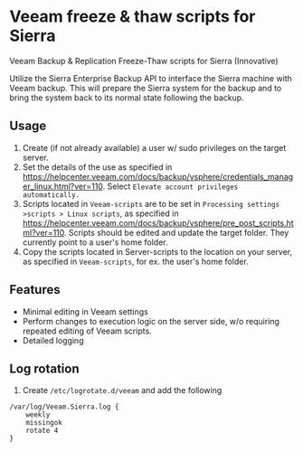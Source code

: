 # Veeam freeze & thaw scripts for Sierra
Veeam Backup &amp; Replication Freeze-Thaw scripts for Sierra (Innovative)



Utilize the Sierra Enterprise Backup API to interface the Sierra machine with Veeam backup. This will prepare the Sierra system for the backup and to bring the system back to its normal state following the backup.

## Usage

1. Create (if not already available) a user w/ sudo privileges on the target server.
2. Set the details of the use as specified in https://helpcenter.veeam.com/docs/backup/vsphere/credentials_manager_linux.html?ver=110. Select `Elevate account privileges automatically.`
3. Scripts located in `Veeam-scripts` are to be set in `Processing settings >scripts > Linux scripts`, as specified in https://helpcenter.veeam.com/docs/backup/vsphere/pre_post_scripts.html?ver=110. Scripts should be edited and update the target folder. They currently point to a user's home folder.
4. Copy the scripts located in Server-scripts to the location on your server, as specified in `Veeam-scripts`, for ex. the user's home folder.



## Features

- Minimal editing in Veeam settings
- Perform changes to execution logic on the server side, w/o requiring repeated editing of Veeam scripts.
- Detailed logging

## Log rotation
1. Create `/etc/logrotate.d/veeam` and add the following
```
/var/log/Veeam.Sierra.log {
    weekly
    missingok
    rotate 4
}
```

